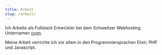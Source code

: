 ```yaml
---
title: Arbeit
slug: /arbeit/
---
```


Ich Arbeite als Fullstack Entwickler bei dem Schweitzer Webhosting Unternamen [cyon](https://cyon.ch).

Meine Arbeit verrichte ich vor allem in den Programmiersprachen Elixir, PHP und Javascript.
